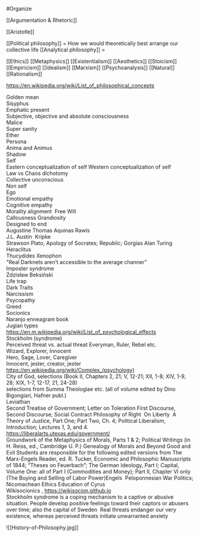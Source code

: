 #Organize 

[[Argumentation & Rhetoric]]

[[Aristotle]]

[[Political philosophy]] = How we would theoretically best arrange our collective life 
[[Analytical philosophy]] = 



[[Ethics]]
[[Metaphysics]]
[[Existentialism]]
[[Aesthetics]]
[[Stoicism]]
[[Empiricism]]
[[Idealism]]
[[Marxism]]
[[Psychoanalysis]]
[[Natural]]
[[Rationalism]]

https://en.wikipedia.org/wiki/List_of_philosophical_concepts


Golden mean     
Sisyphus    
Emphatic present     
Subjective, objective and absolute consciousness     
Malice     
Super sanity     
Ether    
Persona     
Anima and Animus     
Shadow    
Self    
Eastern conceptualization of self
Western conceptualization of self    
Law vs Chaos dichotomy     
Collective unconscious     
Non self    
Ego    
Emotional empathy     
Cognitive empathy     
Morality alignment 
Free Will  
Callousness
Grandiosity    
Designed to end    
Augustine
Thomas Aquinas
Rawls    
J.L. Austin 
Kripke    
Strawson
Plato, Apology of Socrates; Republic; Gorgias
Alan Turing     
Heraclitus    
Thucydides
Xenophon    
"Real Darknets aren’t accessible to the average channer”     
Imposter syndrome    
Zdzisław Beksiński    
Life trap     
Dark Traits     
Narcissism     
Psycopathy     
Greed     
Socionics    
Naranjo enneagram book    
Jugian types     
https://en.m.wikipedia.org/wiki/List_of_psychological_effects    
Stockholm (syndrome)     
Perceived threat vs. actual threat
Everyman, Ruler, Rebel etc.    
Wizard, Explorer, Innocent    
Hero, Sage, Lover, Caregiver    
Innocent, jester, creator, jester    
https://en.wikipedia.org/wiki/Complex_(psychology)    
City of God, selections (Book II, Chapters 2, 21; V, 12-21; XII, 1-8; XIV, 1-9, 28; XIX, 1-7, 12-17, 21, 24-28)    
selections from Summa Theologiae etc. (all of volume edited by Dino Bigongiari, Hafner publ.)   
Leviathan   
Second Treatise of Government; Letter on Toleration
First Discourse, Second Discourse; Social Contract
Philosophy of Right 
On Liberty 
A Theory of Justice, Part One; Part Two, Ch. 4; Political Liberalism, Introduction; Lectures 1, 3, and 4.   
https://liberalarts.utexas.edu/government/    
Groundwork of the Metaphysics of Morals, Parts 1 & 2; Political Writings (in H. Reiss, ed., Cambridge U. P.)
Genealogy of Morals and Beyond Good and Evil
Students are responsible for the following edited versions from The Marx-Engels Reader, ed. R. Tucker, Economic and Philosophic Manuscripts of 1844; “Theses on Feuerbach”; The German Ideology, Part I; Capital, Volume One: all of Part I (Commodities and Money); Part II, Chapter VI only (The Buying and Selling of Labor Power)Engels 
Peloponnesian War
Politics; Nicomachean Ethics
Education of Cyrus    
Wikisocionics , https://wikisocion.github.io   
Stockholm syndrome is a coping mechanism to a captive or abusive situation. People develop positive feelings toward their captors or abusers over time; also the capital of Sweden 
Real threats endanger our very existence, whereas perceived threats initiate unwarranted anxiety

![[History-of-Philosophy.jpg]]
